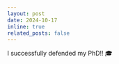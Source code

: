 ```yaml
---
layout: post
date: 2024-10-17
inline: true
related_posts: false
---
```


I successfully defended my PhD!! :mortar_board:
